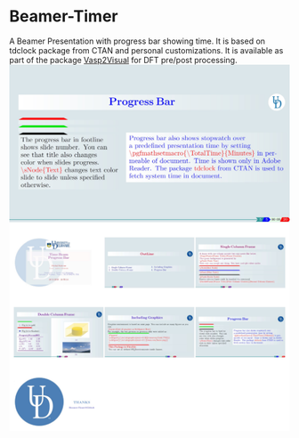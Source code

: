 # Beamer-Timer
A Beamer Presentation with progress bar showing time. It is based on tdclock package from CTAN and personal customizations. It is available as part of the package [Vasp2Visual](https://github.com/massgh/Vasp2Visual) for DFT pre/post processing.
![Time Beam1](TimeBeam.jpg)
![Time Beam2](TimeBeam1.jpg)
